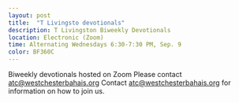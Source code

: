 ```yaml
---
layout: post
title:  "T Livingsto devotionals"
description: T Livingston Biweekly Devotionals
location: Electronic (Zoom)
time: Alternating Wednesdays 6:30-7:30 PM, Sep. 9
color: BF360C
---
```

Biweekly devotionals hosted on Zoom Please contact <atc@westchesterbahais.org>
Contact <atc@westchesterbahais.org> for information on how
to join us.

